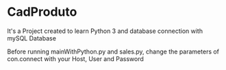 # CadProduto
It's a Project created to learn Python 3 and database connection with mySQL Database

Before running mainWithPython.py and sales.py, change the parameters of con.connect with your Host, User and Password
